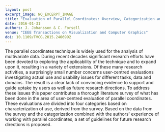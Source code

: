 ```yaml
---
layout: post
excerpt_image: NO_EXCERPT_IMAGE
title: "Evaluation of Parallel Coordinates: Overview, Categorization and Guidelines for Future Research"
date: 2016-01-31
authors: J. Johansson & C. Forsell
venue: "IEEE Transactions on Visualization and Computer Graphics"
doi: 10.1109/TVCG.2015.2466992
---
```

The parallel coordinates technique is widely used for the analysis of multivariate data. During recent decades significant research efforts have been devoted to exploring the applicability of the technique and to expand upon it, resulting in a variety of extensions. Of these many research activities, a surprisingly small number concerns user-centred evaluations investigating actual use and usability issues for different tasks, data and domains. The result is a clear lack of convincing evidence to support and guide uptake by users as well as future research directions. To address these issues this paper contributes a thorough literature survey of what has been done in the area of user-centred evaluation of parallel coordinates. These evaluations are divided into four categories based on characterization of use, derived from the survey. Based on the data from the survey and the categorization combined with the authors' experience of working with parallel coordinates, a set of guidelines for future research directions is proposed.
